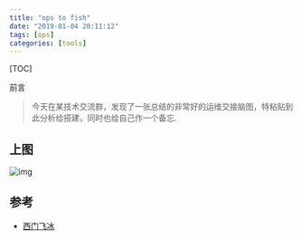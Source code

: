 ```yaml
---
title: "ops to fish"
date: "2019-01-04 20:11:12"
tags: [ops]
categories: [tools]
---
```


[TOC]

前言
>今天在某技术交流群，发现了一张总结的非常好的运维交接脑图，特粘贴到此分析给搭建，同时也给自己作一个备忘.

## 上图

![img](https://oss.fenghong.tech/ops-new-fish.png)

## 参考

- [西门飞冰](http://www.fblinux.com/?p=1413)


